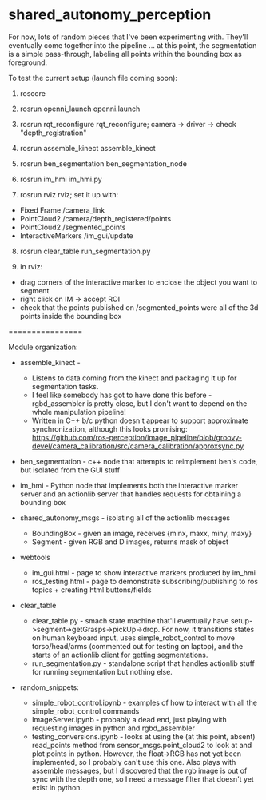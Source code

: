 shared_autonomy_perception
===============

For now, lots of random pieces that I've been experimenting with. 
They'll eventually come together into the pipeline ... at this point, 
the segmentation is a simple pass-through, labeling all points within 
the bounding box as foreground. 

To test the current setup (launch file coming soon):

1) roscore

2) rosrun openni_launch openni.launch

3) rosrun rqt_reconfigure rqt_reconfigure; camera -> driver -> check "depth_registration"

4) rosrun assemble_kinect assemble_kinect

5) rosrun ben_segmentation ben_segmentation_node

6) rosrun im_hmi im_hmi.py

7) rosrun rviz rviz; set it up with:
  * Fixed Frame /camera_link
  * PointCloud2 /camera/depth_registered/points 
  * PointCloud2 /segmented_points
  * InteractiveMarkers /im_gui/update

8) rosrun clear_table run_segmentation.py

9) in rviz:
  * drag corners of the interactive marker to enclose the object you want to segment
  * right click on IM -> accept ROI 
  * check that the points published on /segmented_points were all of the 3d points inside the bounding box
  
================

Module organization:

* assemble_kinect - 
  * Listens to data coming from the kinect and packaging it up for segmentation tasks. 
  * I feel like somebody has got to have done this before - rgbd_assembler is pretty close, but I don't want to depend on the whole manipulation pipeline! 
  * Written in C++ b/c python doesn't appear to support approximate synchronization, although this looks promising:
https://github.com/ros-perception/image_pipeline/blob/groovy-devel/camera_calibration/src/camera_calibration/approxsync.py 


* ben_segmentation - c++ node that attempts to reimplement ben's code, but isolated from the GUI stuff

* im_hmi - Python node that implements both the interactive marker server and an actionlib server that handles requests for obtaining a bounding box

* shared_autonomy_msgs - isolating all of the actionlib messages
  * BoundingBox - given an image, receives {minx, maxx, miny, maxy}
  * Segment - given RGB and D images, returns mask of object

* webtools
  * im_gui.html - page to show interactive markers produced by im_hmi
  * ros_testing.html - page to demonstrate subscribing/publishing to ros topics + creating html buttons/fields

* clear_table 
  * clear_table.py - smach state machine that'll eventually have setup->segment->getGrasps->pickUp->drop. For now, it transitions states on human keyboard input, uses simple_robot_control to move torso/head/arms (commented out for testing on laptop), and the starts of an actionlib client for getting segmentations.
  * run_segmentation.py - standalone script that handles actionlib stuff for running segmentation but nothing else. 

* random_snippets:
  * simple_robot_control.ipynb - examples of how to interact with all the simple_robot_control commands
  * ImageServer.ipynb - probably a dead end, just playing with requesting images in python and rgbd_assembler
  * testing_conversions.ipynb - looks at using the (at this point, absent) read_points method from sensor_msgs.point_cloud2 to look at and plot points in python. However, the float->RGB has not yet been implemented, so I probably can't use this one. Also plays with assemble messages, but I discovered that the rgb image is out of sync with the depth one, so I need a message filter that doesn't yet exist in python. 
